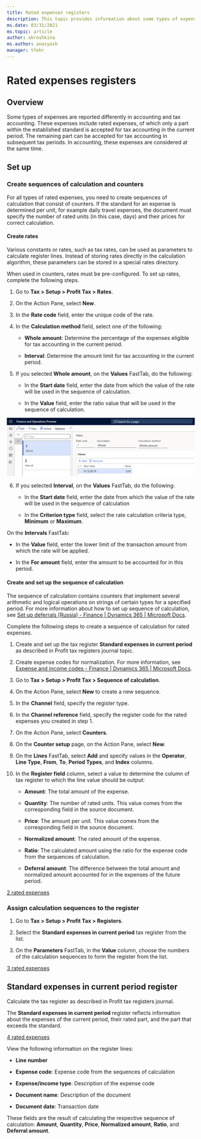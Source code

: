 ```yaml
---
title: Rated expenses registers
description: This topic provides information about some types of expenses of which only a part within the established standard is accepted for tax accounting in the current period.
ms.date: 03/31/2021
ms.topic: article
author: akroshkina
ms.author: anasyash
manager: tfehr
---
```


# Rated expenses registers

## Overview

Some types of expenses are reported differently in accounting and tax
accounting. These expenses include rated expenses, of which only a part
within the established standard is accepted for tax accounting in the
current period. The remaining part can be accepted for tax accounting in
subsequent tax periods. In accounting, these expenses are considered at
the same time.

## Set up

### Create sequences of calculation and counters

For all types of rated expenses, you need to create sequences of
calculation that consist of counters. If the standard for an expense is
determined per unit, for example daily travel expenses, the document
must specify the number of rated units (in this case, days) and their
prices for correct calculation.

#### Create rates

Various constants or rates, such as tax rates, can be used as parameters
to calculate register lines. Instead of storing rates directly in the
calculation algorithm, these parameters can be stored in a special rates
directory.

When used in counters, rates must be pre-configured. To set up rates,
complete the following steps.

1.  Go to **Tax &gt; Setup &gt; Profit Tax &gt; Rates**.

2.  On the Action Pane,
    select **New**.

3.  In the **Rate code** field, enter the unique code of the rate.

4.  In the **Calculation method** field, select one of the following:

    - **Whole amount**: Determine the percentage of the expenses eligible
    for tax accounting in the current period.

    - **Interval**: Determine the amount limit for tax accounting in the
    current period.

5.  If you selected **Whole amount**, on the **Values** FastTab, do the
    following:

    -   In the **Start date** field, enter the date from which the value of
    the rate will be used in the sequence of calculation.

    -   In the **Value** field, enter the ratio value that will be used in
    the sequence of calculation.

![1 rated expenses](media/1_rated_expenses.png)

6.  If you selected **Interval**, on the **Values** FastTab, do the
    following:

    -   In the **Start date** field, enter the date from which the value of
    the rate will be used in the sequence of calculation

    -   In the **Criterion type** field, select the rate calculation
    criteria type, **Minimum** or **Maximum**.

   On the **Intervals** FastTab:

   -   In the **Value** field, enter the lower limit of the transaction
    amount from which the rate will be applied.

   -   In the **For amount** field, enter the amount to be accounted for in
    this period.

#### Create and set up the sequence of calculation 

The sequence of calculation contains counters that implement several
arithmetic and logical operations on strings of certain types for a
specified period. For more information about how to set up sequence of
calculation, see [Set up deferrals (Russia) - Finance | Dynamics 365 |
Microsoft
Docs](https://docs.microsoft.com/en-us/dynamics365/finance/localizations/rus-set-up-deferrals#sequence-of-calculation).

Complete the following steps to create a sequence of calculation for
rated expenses.

1.  Create and set up the tax register **Standard expenses in current
    period** as described in Profit tax registers journal topic.

2.  Create expense codes for normalization. For more information, see
    [Expense and income codes - Finance | Dynamics 365 | Microsoft
    Docs](https://docs.microsoft.com/en-us/dynamics365/finance/localizations/rus-expense-and-income-codes#create-an-expense-or-income-code).

3.  Go to **Tax &gt; Setup &gt; Profit Tax &gt; Sequence of
    calculation**.

4.  On the Action Pane, select **New** to create a new sequence.

5.  In the **Channel** field, specify the register type.

6.  In the **Channel reference** field, specify the register code for
    the rated expenses you created in step 1.

7.  On the Action Pane, select **Counters**. 

8.  On the **Counter setup** page, on the Action Pane, select **New**.

9.  On the **Lines** FastTab, select **Add** and specify values in the
 **Operator**, **Line Type**, **From**, **To**, **Period Types**, and
 **Index** columns.

10. In the **Register** **field** column, select a value to determine
    the column of tax register to which the line value should be output:

    - **Amount**: The total amount of the expense.

    - **Quantity**: The number of rated units. This value comes from the
    corresponding field in the source document.

    - **Price**: The amount per unit. This value comes from the
    corresponding field in the source document.

    - **Normalized amount**: The rated amount of the expense.

    - **Ratio**: The calculated amount using the ratio for the expense
    code from the sequences of calculation.

    - **Deferral amount**: The difference between the total amount and
    normalized amount accounted for in the expenses of the future
    period.

[2 rated expenses](media/2_rated_expenses.png)

### Assign calculation sequences to the register

1.  Go to **Tax &gt; Setup &gt; Profit Tax &gt; Registers**.

2.  Select the **Standard expenses in current period** tax register from
    the list.

3.  On the **Parameters** FastTab, in the **Value** column, choose the
    numbers of the calculation sequences to form the register from the
    list.

[3 rated expenses](media/3_rated_expenses.png)

## Standard expenses in current period register

Calculate the tax register as described in Profit tax registers journal.

The **Standard expenses in current period** register reflects
information about the expenses of the current period, their rated part,
and the part that exceeds the standard.

[4 rated expenses](media/4_rated_expenses.png)

View the following information on the register lines:

   - **Line number**

   - **Expense code**: Expense code from the sequences of calculation

   - **Expense/income type**: Description of the expense code

   - **Document name**: Description of the document

   - **Document date**: Transaction date

These fields are the result of calculating the respective sequence of
calculation: **Amount**, **Quantity**, **Price**, **Normalized
amount**, **Ratio**, and **Deferral amount**.
